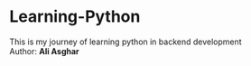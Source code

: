 # Learning-Python
This is my journey of learning python in backend development
<br>
Author: <b>Ali Asghar</b>